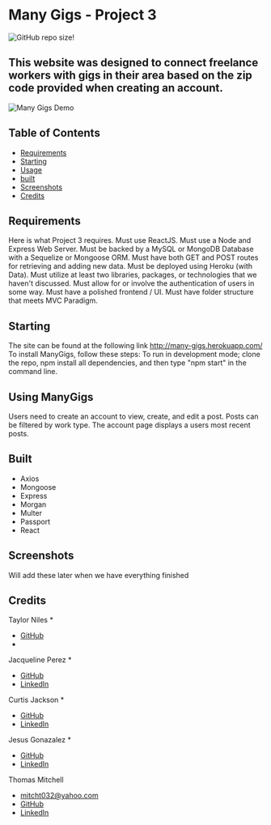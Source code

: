 # Many Gigs - Project 3

![GitHub repo size](https://img.shields.io/github/repo-size/tniles320/project-3)!

## This website was designed to connect freelance workers with gigs in their area based on the zip code provided when creating an account.

![Many Gigs Demo](demo/manygigs.gif.gif)
<!-- TABLE OF CONTENTS -->
## Table of Contents

* [Requirements](#Requirements)
* [Starting](#Starting)
* [Usage](#usage)
* [built](#built)
* [Screenshots](#Screenshots)
* [Credits](#credits) 

## Requirements
Here is what Project 3 requires.
Must use ReactJS.
Must use a Node and Express Web Server.
Must be backed by a MySQL or MongoDB Database with a Sequelize or Mongoose ORM.
Must have both GET and POST routes for retrieving and adding new data.
Must be deployed using Heroku (with Data).
Must utilize at least two libraries, packages, or technologies that we haven't discussed.
Must allow for or involve the authentication of users in some way.
Must have a polished frontend / UI.
Must have folder structure that meets MVC Paradigm.

## Starting
The site can be found at the following link
http://many-gigs.herokuapp.com/ To install ManyGigs, follow these steps: To run in development mode; clone the repo, npm install all dependencies, and then type "npm start" in the command line.

## Using ManyGigs
Users need to create an account to view, create, and edit a post. Posts can be filtered by work type. The account page displays a users most recent posts.

## Built
* Axios
* Mongoose
* Express
* Morgan
* Multer
* Passport
* React 

## Screenshots 
Will add these later when we have everything finished

## Credits
Taylor Niles
* 
* [GitHub](https://github.com/tniles320)
* 

Jacqueline Perez
* 
* [GitHub]()
* [LinkedIn]()

Curtis Jackson
* 
* [GitHub]()
* [LinkedIn]()

Jesus Gonazalez
* 
* [GitHub]()
* [LinkedIn]()

Thomas Mitchell
* mitcht032@yahoo.com
* [GitHub](https://github.com/mitch-t)
* [LinkedIn](http://www.linkedin.com/in/thomas-mitchell-5a84223a)
